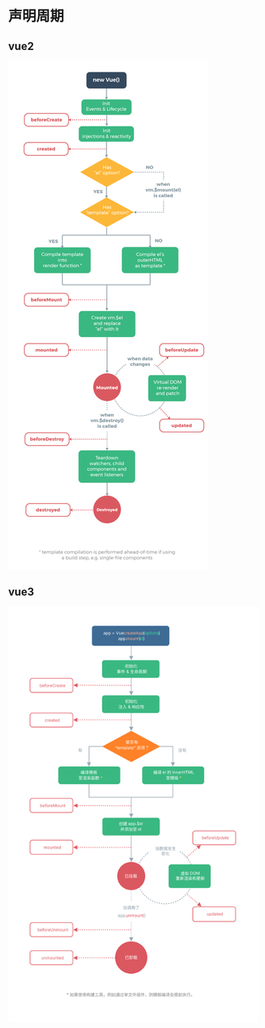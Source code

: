 # 声明周期

## vue2

![lifecycle2.png](/images/vue/lifecycle2.png)

## vue3

![lifecycle3.svg](/images/vue/lifecycle3.svg)


